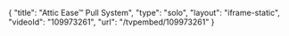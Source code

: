 {
    "title": "Attic Ease&trade; Pull System",
    "type": "solo",
    "layout": "iframe-static",
    "videoId": "109973261",
    "url": "\/tvpembed\/109973261"
}